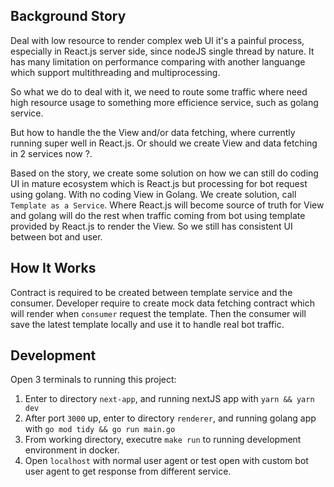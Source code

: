 ## Background Story

Deal with low resource to render complex web UI it's a painful process, especially in React.js server side, since nodeJS single thread by nature. It has many limitation on performance comparing with another languange which support multithreading and multiprocessing.

So what we do to deal with it, we need to route some traffic where need high resource usage to something more efficience service, such as golang service.

But how to handle the the View and/or data fetching, where currently running super well in React.js. Or should we create View and data fetching in 2 services now ?.

Based on the story, we create some solution on how we can still do coding UI in mature ecosystem which is React.js but processing for bot request using golang. With no coding View in Golang. We create solution, call `Template as a Service`. Where React.js will become source of truth for View and golang will do the rest when traffic coming from bot using template provided by React.js to render the View. So we still has consistent UI between bot and user.

## How It Works

Contract is required to be created between template service and the consumer. Developer require to create mock data fetching contract which will render when `consumer` request the template. Then the consumer will save the latest template locally and use it to handle real bot traffic.

## Development

Open 3 terminals to running this project:

1. Enter to directory `next-app`, and running nextJS app with `yarn && yarn dev`
2. After port `3000` up, enter to directory `renderer`, and running golang app with `go mod tidy && go run main.go`
3. From working directory, executre `make run` to running development environment in docker.
4. Open `localhost` with normal user agent or test open with custom bot user agent to get response from different service.

